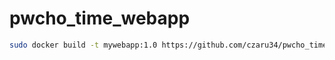 # pwcho_time_webapp

```sh
sudo docker build -t mywebapp:1.0 https://github.com/czaru34/pwcho_time_webapp.git
```
